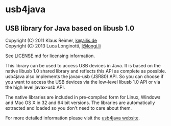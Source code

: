 usb4java
========

USB library for Java based on libusb 1.0
----------------------------------------

Copyright (C) 2011 Klaus Reimer, k@ailis.de  
Copyright (C) 2013 Luca Longinotti, l@longi.li

See LICENSE.md for licensing information.

This library can be used to access USB devices in Java. It is based on the 
native libusb 1.0 shared library and reflects this API as complete as 
possible. usb4java also implements the javax-usb (JSR80) API. So you can choose 
if you want to access the USB devices via the low-level libusb 1.0 API or 
via the high level javax-usb API.

The native libraries are included in pre-compiled form for Linux, Windows and
Mac OS X in 32 and 64 bit versions. The libraries are automatically extracted
and loaded so you don't need to care about them. 

For more detailed information please visit the [usb4java website](http://usb4java.org/).


